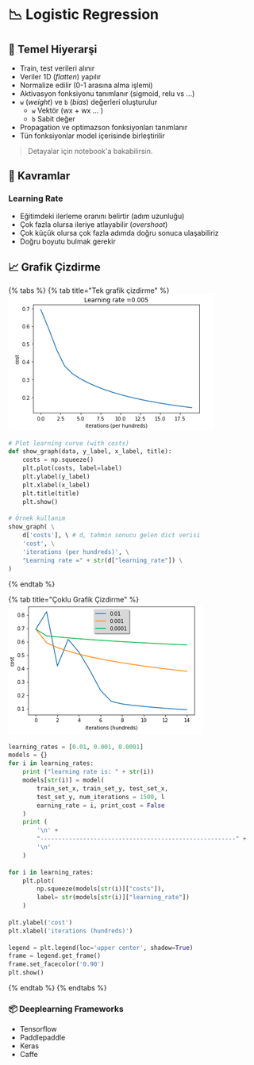 # 📉 Logistic Regression

## 🧱 Temel Hiyerarşi

* Train, test verileri alınır
* Veriler 1D \(_flatten_\) yapılır
* Normalize edilir \(0-1 arasına alma işlemi\)
* Aktivasyon fonksiyonu tanımlanır \(sigmoid, relu vs ...\)
* `w` \(_weight_\) ve `b` \(_bias_\) değerleri oluşturulur
  * `w` Vektör \(wx + wx ... \)
  * `b` Sabit değer
* Propagation ve optimazson fonksiyonları tanımlanır
* Tün fonksiyonlar model içerisinde birleştirilir

> Detayalar için notebook'a bakabilirsin.

## 💎 Kavramlar

### Learning Rate

* Eğitimdeki ilerleme oranını belirtir \(adım uzunluğu\)
* Çok fazla olursa ileriye atlayabilir \(_overshoot_\)
* Çok küçük olursa çok fazla adımda doğru sonuca ulaşabiliriz
* Doğru boyutu bulmak gerekir

## 📈 Grafik Çizdirme

{% tabs %}
{% tab title="Tek grafik çizdirme" %}
![](../../../.gitbook/assets/image%20%2819%29.png)

```python
# Plot learning curve (with costs)
def show_graph(data, y_label, x_label, title):
    costs = np.squeeze()
    plt.plot(costs, label=label)
    plt.ylabel(y_label)
    plt.xlabel(x_label)
    plt.title(title)
    plt.show()

# Örnek kullanım
show_graph( \
    d['costs'], \ # d, tahmin sonucu gelen dict verisi
    'cost', \
    'iterations (per hundreds)', \
    "Learning rate =" + str(d["learning_rate"]) \
)
```
{% endtab %}

{% tab title="Çoklu Grafik Çizdirme" %}
![](../../../.gitbook/assets/image%20%2824%29.png)

```python
learning_rates = [0.01, 0.001, 0.0001]
models = {}
for i in learning_rates:
    print ("learning rate is: " + str(i))
    models[str(i)] = model(
        train_set_x, train_set_y, test_set_x, 
        test_set_y, num_iterations = 1500, l
        earning_rate = i, print_cost = False
    )
    print (
        '\n' + 
        "-------------------------------------------------------" + 
        '\n'
    )

for i in learning_rates:
    plt.plot(
        np.squeeze(models[str(i)]["costs"]), 
        label= str(models[str(i)]["learning_rate"])
    )

plt.ylabel('cost')
plt.xlabel('iterations (hundreds)')

legend = plt.legend(loc='upper center', shadow=True)
frame = legend.get_frame()
frame.set_facecolor('0.90')
plt.show()
```
{% endtab %}
{% endtabs %}

### 📦 Deeplearning Frameworks

* Tensorflow
* Paddlepaddle
* Keras
* Caffe

